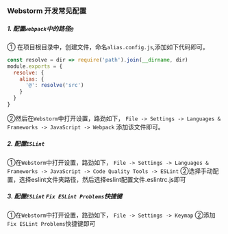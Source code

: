 ### **Webstorm** 开发常见配置 

##### 1. 配置`webpack`中的路径`@`
 ① 在项目根目录中，创建文件，命名`alias.config.js`,添加如下代码即可。
```javascript
const resolve = dir => require('path').join(__dirname, dir)
module.exports = {
  resolve: {
    alias: {
      '@': resolve('src')
    }
  }
}
```
②然后在`Webstorm`中打开设置，路劲如下，
`File -> Settings -> Languages & Frameworks -> JavaScript -> Webpack`
添加该文件即可。


##### 2. 配置`ESLint`
①在`Webstorm`中打开设置，路劲如下，
`File -> Settings -> Languages & Frameworks -> JavaScript -> Code Quality Tools -> ESLint`
②选择手动配置，选择eslint文件夹路径，然后选择eslint配置文件.eslintrc.js即可

##### 3. 配置`ESLint` `Fix ESLint Problems`快捷键
①在`Webstorm`中打开设置，路劲如下，
`File -> Settings -> Keymap`
②添加`Fix ESLint Problems`快捷键即可





